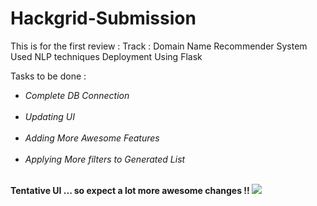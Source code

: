 # Hackgrid-Submission
This is for the first review :
Track : Domain Name Recommender System 
Used NLP techniques 
Deployment Using Flask 


Tasks to be done : 
<ul>
 <li><em>Complete DB Connection</em></li><br>
 <li><em>Updating UI</em></li><br>
 <li><em>Adding More Awesome Features</em></li><br>
 <li><em>Applying More filters to Generated List</em></li><br>
</ul>

<strong> Tentative UI ... so expect a lot more awesome changes !! </strong>
<img src = "https://github.com/kunal768/Hackgrid-Submission-Team-Lanterns/blob/master/HackGrid19/ui.jpeg">
